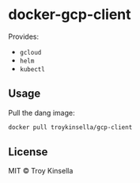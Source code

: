 # docker-gcp-client

Provides:

* `gcloud`
* `helm`
* `kubectl`

## Usage

Pull the dang image:

```bash
docker pull troykinsella/gcp-client
```

## License

MIT © Troy Kinsella
